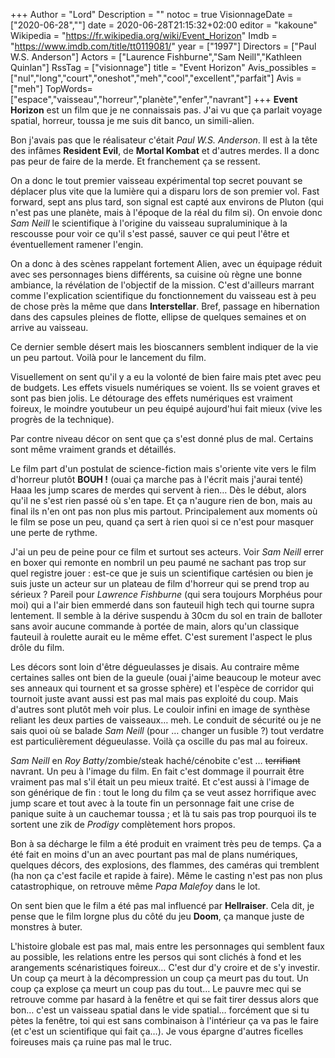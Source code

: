+++
Author = "Lord"
Description = ""
notoc = true
VisionnageDate = ["2020-06-28",""]
date = 2020-06-28T21:15:32+02:00
editor = "kakoune"
Wikipedia = "https://fr.wikipedia.org/wiki/Event_Horizon"
Imdb = "https://www.imdb.com/title/tt0119081/"
year = ["1997"]
Directors = ["Paul W.S. Anderson"]
Actors = ["Laurence Fishburne","Sam Neill","Kathleen Quinlan"]
RssTag = ["visionnage"]
title = "Event Horizon"
Avis_possibles = ["nul","long","court","oneshot","meh","cool","excellent","parfait"]
Avis = ["meh"] 
TopWords=["espace","vaisseau","horreur","planète","enfer","navrant"]
+++
**Event Horizon** est un film que je ne connaissais pas.
J'ai vu que ça parlait voyage spatial, horreur, toussa je me suis dit banco, un simili-alien.

Bon j'avais pas que le réalisateur c'était *Paul W.S. Anderson*.
Il est à la tête des infâmes **Resident Evil**, de **Mortal Kombat** et d'autres merdes.
Il a donc pas peur de faire de la merde.
Et franchement ça se ressent.

On a donc le tout premier vaisseau expérimental top secret pouvant se déplacer plus vite que la lumière qui a disparu lors de son premier vol.
Fast forward, sept ans plus tard, son signal est capté aux environs de Pluton (qui n'est pas une planète, mais à l'époque de la réal du film si).
On envoie donc *Sam Neill* le scientifique à l'origine du vaisseau supraluminique à la rescousse pour voir ce qu'il s'est passé, sauver ce qui peut l'être et éventuellement ramener l'engin.

On a donc à des scènes rappelant fortement Alien, avec un équipage réduit avec ses personnages biens différents, sa cuisine où règne une bonne ambiance, la révélation de l'objectif de la mission.
C'est d'ailleurs marrant comme l'explication scientifique du fonctionnement du vaisseau est à peu de chose près la même que dans **Interstellar**.
Bref, passage en hibernation dans des capsules pleines de flotte, ellipse de quelques semaines et on arrive au vaisseau.

Ce dernier semble désert mais les bioscanners semblent indiquer de la vie un peu partout.
Voilà pour le lancement du film.

Visuellement on sent qu'il y a eu la volonté de bien faire mais ptet avec peu de budgets.
Les effets visuels numériques se voient.
Ils se voient graves et sont pas bien jolis.
Le détourage des effets numériques est vraiment foireux, le moindre youtubeur un peu équipé aujourd'hui fait mieux (vive les progrès de la technique).

Par contre niveau décor on sent que ça s'est donné plus de mal.
Certains sont même vraiment grands et détaillés.

Le film part d'un postulat de science-fiction mais s'oriente vite vers le film d'horreur plutôt **BOUH !** (ouai ça marche pas à l'écrit mais j'aurai tenté)
Haaa les jump scares de merdes qui servent à rien…
Dès le début, alors qu'il ne s'est rien passé où s'en tape.
Et ça n'augure rien de bon, mais au final ils n'en ont pas non plus mis partout.
Principalement aux moments où le film se pose un peu, quand ça sert à rien quoi si ce n'est pour masquer une perte de rythme.

J'ai un peu de peine pour ce film et surtout ses acteurs.
Voir *Sam Neill* errer en boxer qui remonte en nombril un peu paumé ne sachant pas trop sur quel registre jouer : est-ce que je suis un scientifique cartésien ou bien je suis juste un acteur sur un plateau de film d'horreur qui se prend trop au sérieux ?
Pareil pour *Lawrence Fishburne* (qui sera toujours Morphéus pour moi) qui a l'air bien emmerdé dans son fauteuil high tech qui tourne supra lentement.
Il semble à la dérive suspendu à 30cm du sol en train de balloter sans avoir aucune commande à portée de main, alors qu'un classique fauteuil à roulette aurait eu le même effet.
C'est surement l'aspect le plus drôle du film.

Les décors sont loin d'être dégueulasses je disais.
Au contraire même certaines salles ont bien de la gueule (ouai j'aime beaucoup le moteur avec ses anneaux qui tournent et sa grosse sphère) et l'espèce de corridor qui tournoit juste avant aussi est pas mal mais pas exploité du coup.
Mais d'autres sont plutôt meh voir plus.
Le couloir infini en image de synthèse reliant les deux parties de vaisseaux… meh.
Le conduit de sécurité ou je ne sais quoi où se balade *Sam Neill* (pour … changer un fusible ?) tout verdatre est particulièrement dégueulasse.
Voilà ça oscille du pas mal au foireux.

*Sam Neill* en *Roy Batty*/zombie/steak haché/cénobite c'est … ~~terrifiant~~ navrant.
Un peu à l'image du film.
En fait c'est dommage il pourrait être vraiment pas mal s'il était un peu mieux traité.
Et c'est aussi à l'image de son générique de fin : tout le long du film ça se veut assez horrifique avec jump scare et tout avec à la toute fin un personnage fait une crise de panique suite à un cauchemar toussa ;
 et là tu sais pas trop pourquoi ils te sortent une zik de *Prodigy* complètement hors propos.

Bon à sa décharge le film a été produit en vraiment très peu de temps.
Ça a été fait en moins d'un an avec pourtant pas mal de plans numériques, quelques décors, des explosions, des flammes, des caméras qui tremblent (ha non ça c'est facile et rapide à faire).
Même le casting n'est pas non plus catastrophique, on retrouve même *Papa Malefoy* dans le lot.

On sent bien que le film a été pas mal influencé par **Hellraiser**.
Cela dit, je pense que le film lorgne plus du côté du jeu **Doom**, ça manque juste de monstres à buter.

L'histoire globale est pas mal, mais entre les personnages qui semblent faux au possible, les relations entre les persos qui sont clichés à fond et les arangements scénaristiques foireux…
C'est dur d'y croire et de s'y investir.
Un coup ça meurt à la décompression un coup ça meurt pas du tout.
Un coup ça explose ça meurt un coup pas du tout…
Le pauvre mec qui se retrouve comme par hasard à la fenêtre et qui se fait tirer dessus alors que bon… c'est un vaisseau spatial dans le vide spatial… forcément que si tu pètes la fenêtre, toi qui est sans combinaison à l'intérieur ça va pas le faire (et c'est un scientifique qui fait ça…).
Je vous épargne d'autres ficelles foireuses mais ça ruine pas mal le truc.
